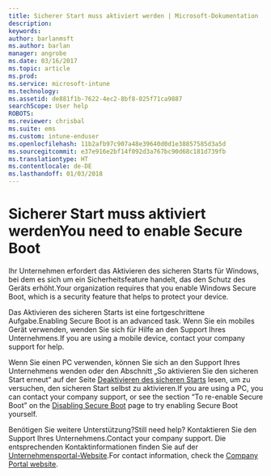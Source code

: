 ```yaml
---
title: Sicherer Start muss aktiviert werden | Microsoft-Dokumentation
description: 
keywords: 
author: barlanmsft
ms.author: barlan
manager: angrobe
ms.date: 03/16/2017
ms.topic: article
ms.prod: 
ms.service: microsoft-intune
ms.technology: 
ms.assetid: de881f1b-7622-4ec2-8bf8-025f71ca9887
searchScope: User help
ROBOTS: 
ms.reviewer: chrisbal
ms.suite: ems
ms.custom: intune-enduser
ms.openlocfilehash: 11b2afb97c907a48e39640d0d1e38857585d3a5d
ms.sourcegitcommit: e37e916e2bf14f092d3a767bc90d68c181d739fb
ms.translationtype: HT
ms.contentlocale: de-DE
ms.lasthandoff: 01/03/2018
---
```

# <a name="you-need-to-enable-secure-boot"></a><span data-ttu-id="6d709-102">Sicherer Start muss aktiviert werden</span><span class="sxs-lookup"><span data-stu-id="6d709-102">You need to enable Secure Boot</span></span>

<span data-ttu-id="6d709-103">Ihr Unternehmen erfordert das Aktivieren des sicheren Starts für Windows, bei dem es sich um ein Sicherheitsfeature handelt, das den Schutz des Geräts erhöht.</span><span class="sxs-lookup"><span data-stu-id="6d709-103">Your organization requires that you enable Windows Secure Boot, which is a security feature that helps to protect your device.</span></span>

<span data-ttu-id="6d709-104">Das Aktivieren des sicheren Starts ist eine fortgeschrittene Aufgabe.</span><span class="sxs-lookup"><span data-stu-id="6d709-104">Enabling Secure Boot is an advanced task.</span></span> <span data-ttu-id="6d709-105">Wenn Sie ein mobiles Gerät verwenden, wenden Sie sich für Hilfe an den Support Ihres Unternehmens.</span><span class="sxs-lookup"><span data-stu-id="6d709-105">If you are using a mobile device, contact your company support for help.</span></span>

<span data-ttu-id="6d709-106">Wenn Sie einen PC verwenden, können Sie sich an den Support Ihres Unternehmens wenden oder den Abschnitt „So aktivieren Sie den sicheren Start erneut“ auf der Seite [Deaktivieren des sicheren Starts](https://msdn.microsoft.com/library/windows/hardware/dn898540(v=vs.85).aspx) lesen, um zu versuchen, den sicheren Start selbst zu aktivieren.</span><span class="sxs-lookup"><span data-stu-id="6d709-106">If you are using a PC, you can contact your company support, or see the section “To re-enable Secure Boot” on the [Disabling Secure Boot](https://msdn.microsoft.com/library/windows/hardware/dn898540(v=vs.85).aspx) page to try enabling Secure Boot yourself.</span></span>

<span data-ttu-id="6d709-107">Benötigen Sie weitere Unterstützung?</span><span class="sxs-lookup"><span data-stu-id="6d709-107">Still need help?</span></span> <span data-ttu-id="6d709-108">Kontaktieren Sie den Support Ihres Unternehmens.</span><span class="sxs-lookup"><span data-stu-id="6d709-108">Contact your company support.</span></span> <span data-ttu-id="6d709-109">Die entsprechenden Kontaktinformationen finden Sie auf der [Unternehmensportal-Website](https://portal.manage.microsoft.com#HelpDeskDialog).</span><span class="sxs-lookup"><span data-stu-id="6d709-109">For contact information, check the [Company Portal website](https://portal.manage.microsoft.com#HelpDeskDialog).</span></span>
